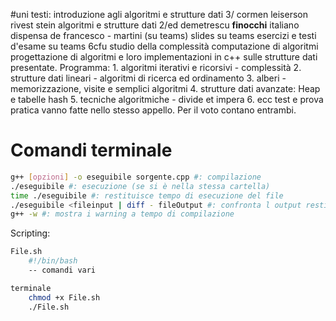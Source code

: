 #uni 
testi:
	introduzione agli algoritmi e strutture dati 3/ cormen leiserson rivest stein
	algoritmi e strutture dati 2/ed demetrescu **finocchi** italiano
	dispensa de francesco - martini (su teams)
	slides su teams
	esercizi e testi d'esame su teams
6cfu
studio della complessità computazione di algoritmi
progettazione di algoritmi e loro implementazioni in c++ sulle strutture dati presentate.
Programma:
	1. algoritmi iterativi e ricorsivi - complessità
	2. strutture dati lineari - algoritmi di ricerca ed ordinamento
	3. alberi - memorizzazione, visite e semplici algoritmi
	4. strutture dati avanzate: Heap e tabelle hash
	5. tecniche algoritmiche - divide et impera
	6. ecc
test e prova pratica vanno fatte nello stesso appello. Per il voto contano entrambi.
# Comandi terminale
```bash
g++ [opzioni] -o eseguibile sorgente.cpp #: compilazione
./eseguibile #: esecuzione (se si è nella stessa cartella)
time ./eseguibile #: restituisce tempo di esecuzione del file
./eseguibile <fileinput | diff - fileOutput #: confronta l output restituito dagli input da file con set di valori presenti nel file di output, se non sono rpesenti differenze non stampa niente
g++ -w #: mostra i warning a tempo di compilazione
```
Scripting: 
```bash
File.sh
	#!/bin/bash
	-- comandi vari

terminale
	chmod +x File.sh
	./File.sh
```